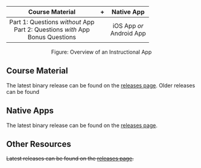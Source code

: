 <!-- ## Front Page Content

This website is powered by [GitLab Pages](https://about.gitlab.com/features/pages/)
/ [Hugo](https://gohugo.io) and can be built in under 1 minute.
Literally. It uses the `beautifulhugo` theme which supports content on your front page.
Edit `/content/_index.md` to change what appears here. Delete `/content/_index.md`
if you don't want any content here.

Head over to the [GitLab project](https://gitlab.com/pages/hugo) to get started. -->

<center>

| Course Material | + | Native App |
|:-:|:-:|:-:|
| Part 1: Questions *without* App<br>Part 2: Questions *with* App<br>Bonus Questions || iOS App *or*<br>Android App |
Figure: Overview of an Instructional App

</center>

## Course Material

The latest binary release can be found on the [releases page](https://gitlab.com/saegl5/check-student-loans-resources/-/releases). Older releases can be found

## Native Apps

The latest binary release can be found on the [releases page](https://gitlab.com/saegl5/check-student-loans-for-ios/-/releases).

## Other Resources

~~Latest releases can be found on the [releases page](https://gitlab.com/saegl5/check-student-loans-for-ios/-/releases).~~
